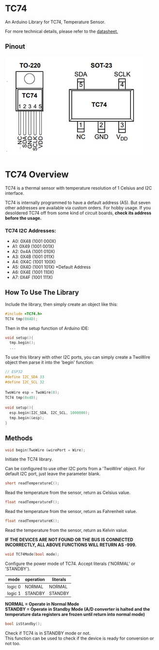 # TC74
An Arduino Library for TC74, Temperature Sensor.

For more technical details, please refer to the [datasheet.](https://ww1.microchip.com/downloads/en/DeviceDoc/21462D.pdf)

## Pinout
![TC74 pinout](pic/tc74.png)

# TC74 Overview
TC74 is a thermal sensor with temperature resolution of 1 Celsius and I2C interface.

TC74 is internally programmed to have a default address (A5). But seven other addresses are available via custom orders.
For hobby usage. If you desoldered TC74 off from some kind of circuit boards, **check its address before the usage.**

### TC74 I2C Addresses:
- A0: 0X48 (1001 000X)
- A1: 0X49 (1001 001X)
- A2: 0x4A (1001 010X)
- A3: 0X4B (1001 011X)
- A4: 0X4C (1001 100X)
- A5: 0X4D (1001 101X) *Default Address
- A6: 0X4E (1001 110X)
- A7: 0X4F (1001 111X)

## How To Use The Library
Include the library, then simply create an object like this:
```C
#include <TC74.h>
TC74 tmp(0X4D);
```
Then in the setup function of Arduino IDE:
```C
void setup(){
  tmp.begin();
  ...
```
To use this library with other I2C ports, you can simply create a TwoWire object then parse it into the 'begin' function:
```C
// ESP32
#define I2C_SDA 33
#define I2C_SCL 32

TwoWire esp = TwoWire(0);
TC74 tmp(0x4D);

void setup(){
  esp.begin(I2C_SDA, I2C_SCL, 1000000);
  tmp.begin(&esp);
}
```

## Methods
```C
void begin(TwoWire &wirePort = Wire);
```
Initiate the TC74 library.

Can be configured to use other I2C ports from a 'TwoWire' object. For default I2C port, just leave the parameter blank.

```C
short readTemperatureC();
```
Read the temperature from the sensor, return as Celsius value.

```C
float readTemperatureF();
```
Read the temperature from the sensor, return as Fahrenheit value.

```C
float readTemperatureK();
```
Read the temperature from the sensor, return as Kelvin value.

**IF THE DEVICES ARE NOT FOUND OR THE BUS IS CONNECTED INCORRECTLY, ALL ABOVE FUNCTIONS WILL RETURN AS -999.**

```C
void TC74Mode(bool mode);
```
Configure the power mode of TC74. Accept literals ('NORMAL' or 'STANDBY').

| mode | operation | literals |
|------|-----------|----------|
| logic 0 | NORMAL | NORMAL   |
| logic 1 | STANDBY | STANDBY |

**NORMAL = Operate in Normal Mode<br>**
**STANDBY = Operate in Standby Mode (A/D converter is halted and the temperature data registers are frozen until return into normal mode)**

```C
bool isStandby();
````
Check if TC74 is in STANDBY mode or not.<br>
This function can be used to check if the device is ready for conversion or not too.
